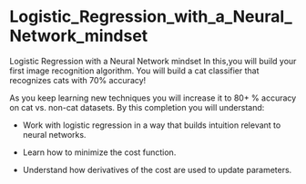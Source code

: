 # Logistic_Regression_with_a_Neural_Network_mindset
Logistic Regression with a Neural Network mindset
In this,you will build your first image recognition algorithm. You will build a cat classifier that recognizes cats with 70% accuracy!


As you keep learning new techniques you will increase it to 80+ % accuracy on cat vs. non-cat datasets. 
By this completion you will understand:

- Work with logistic regression in a way that builds intuition relevant to neural networks.

- Learn how to minimize the cost function.

- Understand how derivatives of the cost are used to update parameters.

